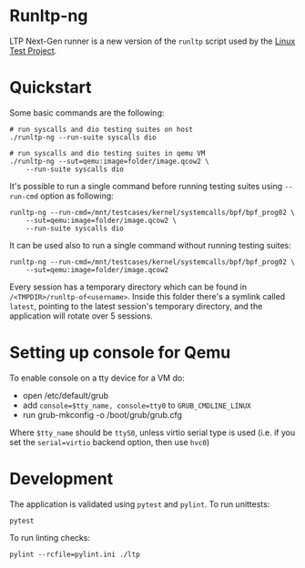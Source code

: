 Runltp-ng
=========

LTP Next-Gen runner is a new version of the `runltp` script used by the
[Linux Test Project](https://github.com/linux-test-project/ltp).

Quickstart
==========

Some basic commands are the following:

    # run syscalls and dio testing suites on host
    ./runltp-ng --run-suite syscalls dio

    # run syscalls and dio testing suites in qemu VM
    ./runltp-ng --sut=qemu:image=folder/image.qcow2 \
        --run-suite syscalls dio

It's possible to run a single command before running testing suites using
`--run-cmd` option as following:

    runltp-ng --run-cmd=/mnt/testcases/kernel/systemcalls/bpf/bpf_prog02 \
        --sut=qemu:image=folder/image.qcow2 \
        --run-suite syscalls dio

It can be used also to run a single command without running testing suites:

    runltp-ng --run-cmd=/mnt/testcases/kernel/systemcalls/bpf/bpf_prog02 \
        --sut=qemu:image=folder/image.qcow2

Every session has a temporary directory which can be found in
`/<TMPDIR>/runltp-of<username>`. Inside this folder there's a symlink
called `latest`, pointing to the latest session's temporary directory, and the
application will rotate over 5 sessions.

Setting up console for Qemu
===========================

To enable console on a tty device for a VM do:

* open /etc/default/grub
* add `console=$tty_name, console=tty0` to `GRUB_CMDLINE_LINUX`
* run grub-mkconfig -o /boot/grub/grub.cfg

Where `$tty_name` should be `ttyS0`, unless virtio serial type is used (i.e.
if you set the `serial=virtio` backend option, then use `hvc0`)

Development
===========

The application is validated using `pytest` and `pylint`.
To run unittests:

    pytest

To run linting checks:

    pylint --rcfile=pylint.ini ./ltp
